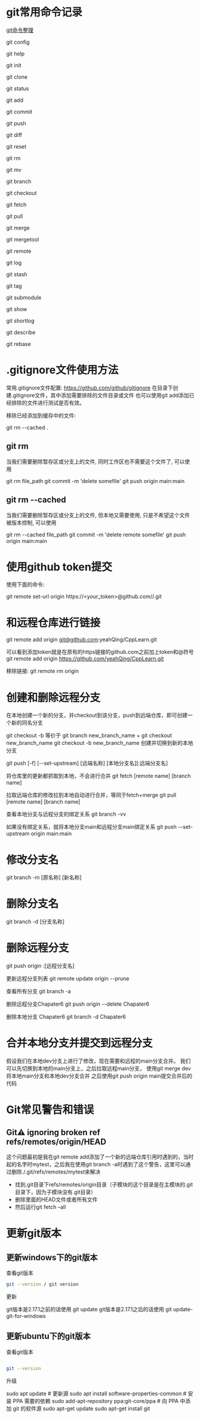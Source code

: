 
# git常用命令记录

[git命令整理](https://www.runoob.com/note/56524)

git config

git help

git init

git clone

git status

git add

git commit

git push

git diff

git reset

git rm

git mv

git branch

git checkout

git fetch

git pull

git merge

git mergetool

git remote

git log

git stash

git tag

git submodule

git show

git shortlog

git describe

git rebase


# .gitignore文件使用方法

常用.gitignore文件配置: https://github.com/github/gitignore
在目录下创建.gitignore文件，其中添加需要排除的文件目录或文件
也可以使用git add添加已经排除的文件进行测试是否有效。

移除已经添加到缓存中的文件:

git rm --cached .

## git rm

当我们需要删除暂存区或分支上的文件, 同时工作区也不需要这个文件了, 可以使用

git rm file_path
git commit -m 'delete somefile'
git push origin main:main

## git rm --cached

当我们需要删除暂存区或分支上的文件, 但本地又需要使用, 只是不希望这个文件被版本控制, 可以使用

git rm --cached file_path
git commit -m 'delete remote somefile'
git push origin main:main

# 使用github token提交
使用下面的命令:

git remote set-url origin https://<your_token>@github.com/<USERNAME>/<REPO>.git

# 和远程仓库进行链接

git remote add origin git@github.com:yeahQing/CppLearn.git

可以看到添加token就是在原有的https链接的github.com之前加上token和@符号
git remote add origin https://github.com/yeahQing/CppLearn.git

移除链接:
git remote rm origin

# 创建和删除远程分支

在本地创建一个新的分支，并checkout到该分支，push到远端仓库，即可创建一个新的同名分支

git checkout -b 等价于 git branch new_branch_name + git checkout new_branch_name
git checkout -b new_branch_name 创建并切换到新的本地分支

git push [-f] [--set-upstream] [远端名称] [本地分支名][:远端分支名]

将仓库里的更新都抓取到本地，不会进行合并
git fetch [remote name] [branch name]

拉取远端仓库的修改拉到本地自动进行合并，等同于fetch+merge
git pull [remote name] [branch name]

查看本地分支与远程分支的绑定关系
git branch -vv

如果没有绑定关系，就将本地分支main和远程分支main绑定关系
git push --set-upstream origin main:main

# 修改分支名
git branch -m [原名称] [新名称]

# 删除分支名
git branch -d [分支名称]

# 删除远程分支
git push origin :[远程分支名]

更新远程分支列表
git remote update origin --prune

查看所有分支
git branch -a

删除远程分支Chapater6
git push origin --delete Chapater6

删除本地分支 Chapater6
git branch -d  Chapater6

# 合并本地分支并提交到远程分支

假设我们在本地dev分支上进行了修改，现在需要和远程的main分支合并。
我们可以先切换到本地的main分支上，之后拉取远程main分支，
使用git merge dev将本地main分支和本地dev分支合并
之后使用git push origin main提交合并后的代码

# Git常见警告和错误

## Git:warning: ignoring broken ref refs/remotes/origin/HEAD

这个问题最初是我在git remote add添加了一个新的远端仓库引用时遇到的，当时起的名字时mytest，之后我在使用git branch -a时遇到了这个警告，这里可以通过删除./.git/refs/remotes/mytest来解决

- 找到.git目录下refs/remotes/origin目录（子模块的这个目录是在主模块的.git目录下，因为子模块没有.git目录）
- 删除里面的HEAD文件或者所有文件
- 然后运行git fetch –all

# 更新git版本

## 更新windows下的git版本

查看git版本

```bash
git --version / git version
```

更新

git版本是2.17.1之前的话使用 git update
git版本是2.17.1之后的话使用 git update-git-for-windows

## 更新ubuntu下的git版本

查看git版本

```bash

git --version

```

升级

sudo apt update  # 更新源
sudo apt install software-properties-common # 安装 PPA 需要的依赖
sudo add-apt-repository ppa:git-core/ppa    # 向 PPA 中添加 git 的软件源
sudo apt-get update
sudo apt-get install git


